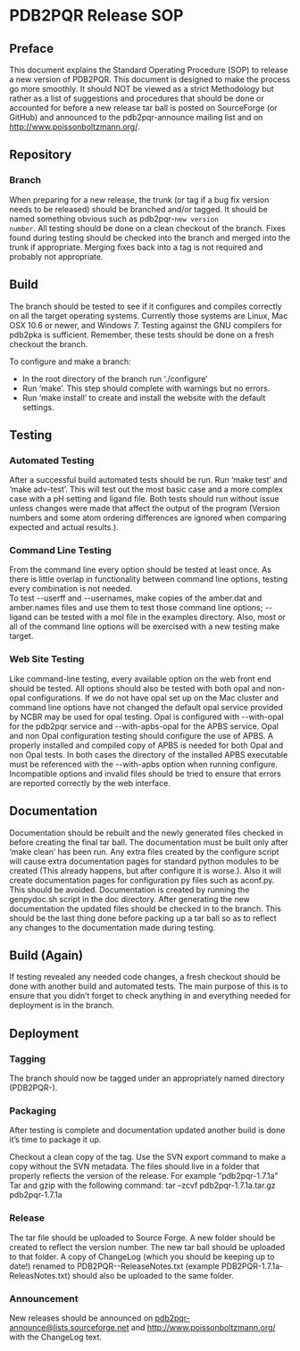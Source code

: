# PDB2PQR Release SOP

## Preface
This document explains the Standard Operating Procedure (SOP) to release a new version of PDB2PQR.
This document is designed to make the process go more smoothly.
It should NOT be viewed as a strict Methodology but rather as a list of suggestions and procedures that should be done or accounted for before a new release tar ball is posted on SourceForge (or GitHub) and announced to the pdb2pqr-announce mailing list and on http://www.poissonboltzmann.org/.

## Repository

### Branch
When preparing for a new release, the trunk (or tag if a bug fix version needs to be released) should be branched and/or tagged.
It should be named something obvious such as pdb2pqr-<code>new version number</code>.
All testing should be done on a clean checkout of the branch.
Fixes found during testing should be checked into the branch and merged into the trunk if appropriate.
Merging fixes back into a tag is not required and probably not appropriate.  

## Build
The branch should be tested to see if it configures and compiles correctly on all the target operating systems.
Currently those systems are Linux, Mac OSX 10.6 or newer, and Windows 7.
Testing against the GNU compilers for pdb2pka is sufficient. 
Remember, these tests should be done on a fresh checkout the branch.

To configure and make a branch:
* In the root directory of the branch run ‘./configure’
* Run ‘make’. This step should complete with warnings but no errors.
* Run ‘make install’ to create and install the website with the default settings.

## Testing

### Automated Testing
After a successful build automated tests should be run.
Run ‘make test’ and ‘make adv-test’.
This will test out the most basic case and a more complex case with a pH setting and ligand file.
Both tests should run without issue unless changes were made that affect the output of the program (Version numbers and some atom ordering differences are ignored when comparing expected and actual results.).

### Command Line Testing
From the command line every option should be tested at least once.
As there is little overlap in functionality between command line options, testing every combination is not needed.  
To test --userff and --usernames, make copies of the amber.dat and amber.names files and use them to test those command line options; --ligand can be tested with a mol file in the examples directory.
Also, most or all of the command line options will be exercised with a new testing make target.

### Web Site Testing
Like command-line testing, every available option on the web front end should be tested.
All options should also be tested with both opal and non-opal configurations.
If we do not have opal set up on the Mac cluster and command line options have not changed the default opal service provided by NCBR may be used for opal testing.
Opal is configured with --with-opal for the pdb2pqr service and --with-apbs-opal for the APBS service. 
Opal and non Opal configuration testing should configure the use of APBS.
A properly installed and compiled copy of APBS is needed for both Opal and non Opal tests.
In both cases the directory of the installed APBS executable must be referenced with the --with-apbs option when running configure.
Incompatible options and invalid files should be tried to ensure that errors are reported correctly by the web interface.

## Documentation

Documentation should be rebuilt and the newly generated files checked in before creating the final tar ball.
The documentation must be built only after ‘make clean’ has been run.
Any extra files created by the configure script will cause extra documentation pages for standard python modules to be created (This already happens, but after configure it is worse.).
Also it will create documentation pages for configuration py files such as aconf.py.
This should be avoided.
Documentation is created by running the genpydoc.sh script in the doc directory.
After generating the new documentation the updated files should be checked in to the branch.
This should be the last thing done before packing up a tar ball so as to reflect any changes to the documentation made during testing.

## Build (Again)
If testing revealed any needed code changes, a fresh checkout should be done with another build and automated tests.
The main purpose of this is to ensure that you didn’t forget to check anything in and everything needed for deployment is in the branch.

## Deployment

### Tagging
The branch should now be tagged under an appropriately named directory (PDB2PQR-<version>).

### Packaging
After testing is complete and documentation updated another build is done it’s time to package it up.

Checkout a clean copy of the tag. Use the SVN export command to make a copy without the SVN metadata. The files should live in a folder that properly reflects the version of the release. For example “pdb2pqr-1.7.1a"
Tar and gzip with the following command:
tar –zcvf pdb2pqr-1.7.1a.tar.gz pdb2pqr-1.7.1a

### Release
The tar file should be uploaded to Source Forge.
A new folder should be created to reflect the version number.
The new tar ball should be uploaded to that folder.
A copy of ChangeLog (which you should be keeping up to date!) renamed to PDB2PQR-<version>-ReleaseNotes.txt (example PDB2PQR-1.7.1a-ReleasNotes.txt) should also be uploaded to the same folder. 

### Announcement
New releases should be announced on pdb2pqr-announce@lists.sourceforge.net and http://www.poissonboltzmann.org/ with the ChangeLog text.

